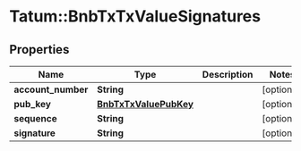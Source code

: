 # Tatum::BnbTxTxValueSignatures

## Properties
Name | Type | Description | Notes
------------ | ------------- | ------------- | -------------
**account_number** | **String** |  | [optional] 
**pub_key** | [**BnbTxTxValuePubKey**](BnbTxTxValuePubKey.md) |  | [optional] 
**sequence** | **String** |  | [optional] 
**signature** | **String** |  | [optional] 


